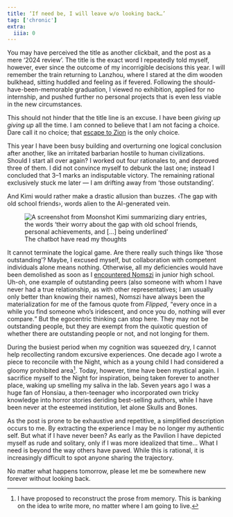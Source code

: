 ```yaml
---
title: ‘If need be, I will leave w/o looking back…’
tag: ['chronic']
extra:
  iiia: 0
---
```


You may have perceived the title as another clickbait, and the post as a mere ‘2024 review’. The title is the exact word I repeatedly told myself, however, ever since the outcome of my incorrigible decisions this year. I will remember the train returning to Lanzhou, where I stared at the dim wooden bulkhead, sitting huddled and feeling as if fevered. Following the should-have-been-memorable graduation, I viewed no exhibition, applied for no internship, and pushed further no personal projects that is even less viable in the new circumstances.

This should not hinder that the title line is an excuse. I have been *giving up giving up* all the time. I am conned to believe that I am not facing a choice. Dare call it no choice; that [escape to Zion](gemini://dantes.flounder.online/gemlog/Gemini_is_Zion.gmi) is the only choice.

<!--more-->

This year I have been busy building and overturning one logical conclusion after another, like an irritated barbarian hostile to human civilizations. Should I start all over again? I worked out four rationales to, and deproved three of them. I did not convince myself to debunk the last one; instead I concluded that 3–1 marks an indisputable victory. The remaining rational exclusively stuck me later — I am drifting away from ‘those outstanding’.

And Kimi would rather make a drastic allusion than buzzes. ‹The gap with old school friends›, words alien to the AI-generated vein.

<figure>
<img src="https://s21.ax1x.com/2025/01/01/pAzvK6H.md.png" alt="A screenshot from Moonshot Kimi summarizing diary entries, the words ‘their worry about the gap with old school friends, personal achievements, and [...] being underlined’" class="ml-wordmark" />
<figcaption>The chatbot have read my thoughts</figcaption>
</figure>

It cannot terminate the logical game. Are there really such things like ‘those outstanding’? Maybe, I excused myself, but collaboration with competent individuals alone means nothing. Otherwise, all my deficiencies would have been demolished as soon as I [encountered Nomszi](https://www.explainxkcd.com/wiki/index.php/1305:_Undocumented_Feature#:~:text=Many%20comments%20above,down%20in%202017.) in junior high school. Uh-oh, one example of outstanding peers (also someone with whom I have never had a true relationship, as with other representatives; I am usually only better than knowing their names), Nomszi have always been the materialization for me of the famous quote from *Flipped*, <q>every once in a while you find someone who’s iridescent, and once you do, nothing will ever compare.</q> But the egocentric thinking can stop here. They may not be outstanding people, but they are exempt from the quixotic question of whether there are outstanding people or not, and not longing for them.

During the busiest period when my cognition was squeezed dry, I cannot help recollecting random excursive experiences. One decade ago I wrote a piece to reconcile with the Night, which as a young child I had considered a gloomy prohibited area[^rec]. Today, however, time have been mystical again. I sacrifice myself to the Night for inspiration, being taken forever to another place, waking up smelling my saliva in the lab. Seven years ago I was a huge fan of Honsiau, a then-teenager who incorporated own tricky knowledge into horror stories deriding best-selling authors, while I have been never at the esteemed institution, let alone Skulls and Bones.

[^rec]: I have proposed to reconstruct the prose from memory. This is banking on the idea to write more, no matter where I am going to live.

As the post is prone to be exhaustive and repetitive, a simplified description occurs to me. By extracting the experience I may be no longer my authentic self. But what if I have never been? As early as the Pavilion I have depicted myself as rude and solitary, only if I was more idealized that time... What I need is beyond the way others have paved. While this is rational, it is increasingly difficult to spot anyone sharing the trajectory.

No matter what happens tomorrow, please let me be somewhere new forever without looking back.